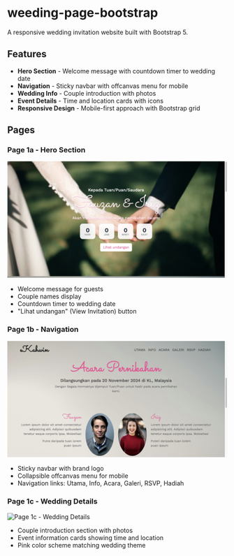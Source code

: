 # weeding-page-bootstrap

A responsive wedding invitation website built with Bootstrap 5.

## Features

- **Hero Section** - Welcome message with countdown timer to wedding date
- **Navigation** - Sticky navbar with offcanvas menu for mobile
- **Wedding Info** - Couple introduction with photos
- **Event Details** - Time and location cards with icons
- **Responsive Design** - Mobile-first approach with Bootstrap grid

## Pages

### Page 1a - Hero Section

![Page 1a - Hero Section](img/page1a.png)

- Welcome message for guests
- Couple names display
- Countdown timer to wedding date
- "Lihat undangan" (View Invitation) button

### Page 1b - Navigation

![Page 1b - Navigation](img/page1b.png)

- Sticky navbar with brand logo
- Collapsible offcanvas menu for mobile
- Navigation links: Utama, Info, Acara, Galeri, RSVP, Hadiah

### Page 1c - Wedding Details

![Page 1c - Wedding Details](img/page1c.png)

- Couple introduction section with photos
- Event information cards showing time and location
- Pink color scheme matching wedding theme

